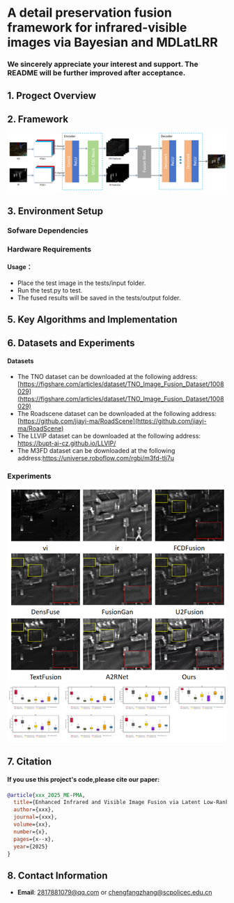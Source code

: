 # A detail preservation fusion framework for infrared-visible images via Bayesian and MDLatLRR
### We sincerely appreciate your interest and support. The README will be further improved after acceptance.
## 1. Progect Overview

## 2. Framework
![示例图片](image/framework.png)
## 3. Environment Setup
### Sofware Dependencies

### Hardware Requirements

#### Usage：
* Place the test image in the tests/input folder.
* Run the test.py to test.
* The fused results will be saved in the tests/output folder.

## 5. Key Algorithms and Implementation


## 6. Datasets and Experiments 

#### Datasets 
* The TNO dataset can be downloaded at the following address: [https://figshare.com/articles/dataset/TNO_Image_Fusion_Dataset/1008029](https://figshare.com/articles/dataset/TNO_Image_Fusion_Dataset/1008029)
* The Roadscene dataset can be downloaded at the following address: [https://github.com/jiayi-ma/RoadScene](https://github.com/jiayi-ma/RoadScene)
* The LLVIP dataset can be downloaded at the following address: https://bupt-ai-cz.github.io/LLVIP/
* The M3FD dataset can be downloaded at the following address:https://universe.roboflow.com/rgbi/m3fd-tlj7u

### Experiments 
![示例图片](image/result1.png)
![示例图片](image/result2.png)

## 7. Citation
#### If you use this project's code,please cite our paper:
```bibtex
@article{xxx_2025_ME-PMA,
  title={Enhanced Infrared and Visible Image Fusion via Latent Low-Rank and Coupled Feature Learning},
  author={xxx},
  journal={xxx},
  volume={xx},
  number={x},
  pages={x--x},
  year={2025}
}
```
## 8. Contact Information
- **Email**: 2817881079@qq.com or chengfangzhang@scpolicec.edu.cn
